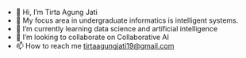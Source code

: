 - 👋 Hi, I’m Tirta Agung Jati
- 👀 My focus area in undergraduate informatics is intelligent systems.
- 🌱 I’m currently learning data science and artificial intelligence
- 💞️ I’m looking to collaborate on Collaborative AI
- 📫 How to reach me tirtaagungjati19@gmail.com

<!---
tirtaagungjati/tirtaagungjati is a ✨ special ✨ repository because its `README.md` (this file) appears on your GitHub profile.
You can click the Preview link to take a look at your changes.
--->
